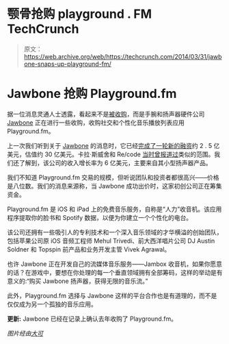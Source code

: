# 颚骨抢购 playground . FM TechCrunch

> 原文：<https://web.archive.org/web/https://techcrunch.com/2014/03/31/jawbone-snaps-up-playground-fm/>

# Jawbone 抢购 Playground.fm

据一位消息灵通人士透露，看起来不是[被收购](https://web.archive.org/web/20220930231653/https://www.theinformation.com/Next-on-Googles-Shopping-List-Wearable-Devices)，而是手腕和扬声器硬件公司 [Jawbone](https://web.archive.org/web/20220930231653/http://jawbone.com/) 正在进行一些收购，收购社交和个性化音乐播放列表应用 Playground.fm。

上一次我们听到关于 [Jawbone](https://web.archive.org/web/20220930231653/http://www.jawbone.com/) 的消息时，它已经[完成了一轮新的融资](https://web.archive.org/web/20220930231653/https://beta.techcrunch.com/2014/02/13/jawbone-has-a-600m-revenue-run-rate-as-it-paces-to-ipo/)约 2 . 5 亿美元，估值约 30 亿美元。卡拉·斯威舍和 Re/code [当时曾报道过](https://web.archive.org/web/20220930231653/http://recode.net/2014/02/13/rizvi-traverse-to-lead-250-million-investment-in-jawbone-at-3-3-billion-valuation/)类似的范围。我们还了解到，该公司的收入增长率为 6 亿美元，主要来自其小型扬声器产品。

我们不知道 Playground.fm 交易的规模，但听说团队和投资者都很高兴——价格是八位数。我们的消息来源称，当 Jawbone 成功出价时，这家初创公司正在筹集资金。

Playground.fm 是 iOS 和 iPad 上的免费音乐服务，自称是“人力”收音机。该应用程序提取你的脸书和 Spotify 数据，以便为你建立一个个性化的电台。

该公司还拥有一些吸引人的专利技术和一个深入音乐领域的才华横溢的创始团队，包括苹果公司原 iOS 音频工程师 Mehul Trivedi、前大西洋唱片公司 DJ Austin Soldner 和 Topspin 前产品和业务开发主管 Vivek Agrawal。

也许 Jawbone 正在开发自己的流媒体音乐服务——Jambox 收音机，如果你愿意的话？在游戏中，要想在你处理的每一个垂直领域拥有全部筹码，这样的举动是有意义的:“购买 Jawbone 扬声器，获得无限的音乐流。”

此外，Playground.fm 选择与 Jawbone 这样的平台合作也是有道理的，而不是仅仅成为另一个孤独的音乐应用。

**更新:** Jawbone 已经在记录上确认去年收购了 Playground.fm。

*图片经由[大可](https://web.archive.org/web/20220930231653/http://en.wikipedia.org/wiki/File:Mandibule.jpg)*